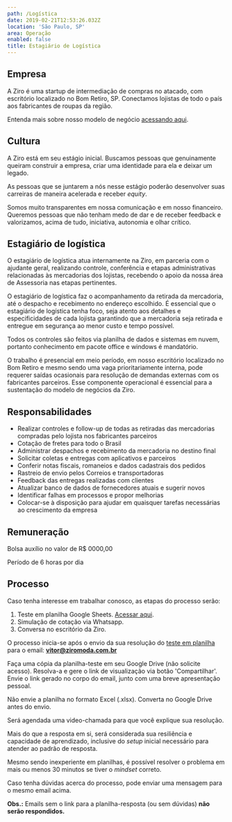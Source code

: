 ```yaml
---
path: /Logística
date: 2019-02-21T12:53:26.032Z
location: 'São Paulo, SP'
area: Operação
enabled: false
title: Estagiário de Logística
---
```

## Empresa

A Ziro é uma startup de intermediação de compras no atacado, com escritório localizado no Bom Retiro, SP. Conectamos lojistas de todo o país aos fabricantes de roupas da região.

Entenda mais sobre nosso modelo de negócio <a href='https://bit.ly/2Bs6SjE' target='_blank'>acessando aqui</a>.

## Cultura

A Ziro está em seu estágio inicial. Buscamos pessoas que genuinamente queiram construir a empresa, criar uma identidade para ela e deixar um legado.

As pessoas que se juntarem a nós nesse estágio poderão desenvolver suas carreiras de maneira acelerada e receber _equity_.

Somos muito transparentes em nossa comunicação e em nosso financeiro. Queremos pessoas que não tenham medo de dar e de receber feedback e valorizamos, acima de tudo, iniciativa, autonomia e olhar crítico.

## Estagiário de logística

O estagiário de logística atua internamente na Ziro, em parceria com o ajudante geral, realizando controle, conferência e etapas administrativas relacionadas às mercadorias dos lojistas, recebendo o apoio da nossa área de Assessoria nas etapas pertinentes.

O estagiário de logística faz o acompanhamento da retirada da mercadoria, até o despacho e recebimento no endereço escolhido. É essencial que o estagiário de logística tenha foco, seja atento aos detalhes e especificidades de cada lojista garantindo que a mercadoria seja retirada e entregue em segurança ao menor custo e tempo possível.

Todos os controles são feitos via planilha de dados e sistemas em nuvem, portanto conhecimento em pacote office e windows é mandatório.

O trabalho é presencial em meio período, em nosso escritório localizado no Bom Retiro e mesmo sendo uma vaga prioritariamente interna, pode requerer saídas ocasionais para resolução de demandas externas com os fabricantes parceiros. Esse componente operacional é essencial para a sustentação do modelo de negócios da Ziro.

## Responsabilidades

* Realizar controles e follow-up de todas as retiradas das mercadorias compradas pelo lojista nos fabricantes parceiros
* Cotação de fretes para todo o Brasil
* Administrar despachos e recebimento da mercadoria no destino final
* Solicitar coletas e entregas com aplicativos e parceiros
* Conferir notas fiscais, romaneios e dados cadastrais dos pedidos 
* Rastreio de envio pelos Correios e transportadoras
* Feedback das entregas realizadas com clientes
* Atualizar banco de dados de fornecedores atuais e sugerir novos
* Identificar falhas em processos e propor melhorias
* Colocar-se à disposição para ajudar em quaisquer tarefas necessárias ao crescimento da empresa

## Remuneração

Bolsa auxílio no valor de R$ 0000,00

Período de 6 horas por dia

## Processo

Caso tenha interesse em trabalhar conosco, as etapas do processo serão:

1. Teste em planilha Google Sheets. <a href='http://bit.ly/teste-assessoria' target='_blank'>Acessar aqui</a>.
2. Simulação de cotação via Whatsapp.
3. Conversa no escritório da Ziro.

O processo inicia-se após o envio da sua resolução do <a href='http://bit.ly/teste-assessoria' target='_blank'>teste em planilha</a> para o email: **vitor@ziromoda.com.br**

Faça uma cópia da planilha-teste em seu Google Drive (não solicite acesso). Resolva-a e gere o link de visualização via botão 'Compartilhar'. Envie o link gerado no corpo do email, junto com uma breve apresentação pessoal.

Não envie a planilha no formato Excel (.xlsx). Converta no Google Drive antes do envio.

Será agendada uma video-chamada para que você explique sua resolução.

Mais do que a resposta em si, será considerada sua resiliência e capacidade de aprendizado, inclusive do _setup_ inicial necessário para atender ao padrão de resposta.

Mesmo sendo inexperiente em planilhas, é possível resolver o problema em mais ou menos 30 minutos se tiver o _mindset_ correto.

Caso tenha dúvidas acerca do processo, pode enviar uma mensagem para o mesmo email acima.

**Obs.:** Emails sem o link para a planilha-resposta (ou sem dúvidas) **não serão respondidos.**
